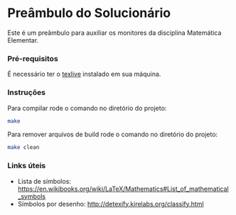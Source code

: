 # Preâmbulo do Solucionário

Este é um preâmbulo para auxiliar os monitores da disciplina Matemática Elementar.

### Pré-requisitos
É necessário ter o [texlive](http://www.tug.org/texlive/) instalado em sua máquina.

### Instruções
Para compilar rode o comando no diretório do projeto:
```bash
make
```

Para remover arquivos de build rode o comando no diretório do projeto:
```bash
make clean
```
### Links úteis
- Lista de símbolos:        https://en.wikibooks.org/wiki/LaTeX/Mathematics#List_of_mathematical_symbols
- Símbolos por desenho:     http://detexify.kirelabs.org/classify.html
